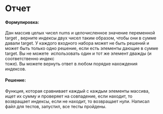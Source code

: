 # Отчет

#### Формулировка:
Дан массив целых чисел nums и целочисленное значение переменной target , верните индексы двух чисел таким образом, чтобы они в сумме давали target. У каждого входного набора может не быть решений и может быть только одно решение, если есть элементы дающие в сумме target. Вы не можете  использовать один и тот же элемент дважды (и соответственно индекс тоже). Вы можете вернуть ответ в любом порядке нахождения индексов.

#### Решение:
Функция, которая сравнивает каждый  с каждым элементы массива, ищет их сумму и проверяет на совпадение, если находит, то возвращает индексы, если не находит, то возвращает нули.
Написал файл для тестов, запустил, все тесты пройдены.